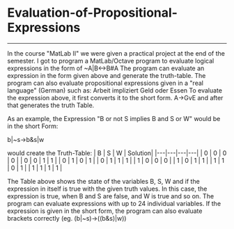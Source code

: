 # Evaluation-of-Propositional-Expressions
---
In the course "MatLab II" we were given a practical project at the end of the semester. I got to program a MatLab/Octave program to evaluate logical expressions in the form of 
~A|B<->B#A
The program can evaluate an expression in the form given above and generate the truth-table. The program can also evaluate propositional expressions given in a "real language" (German) such as: 
Arbeit impliziert Geld oder Essen
To evaluate the expression above, it first converts it to the short form.
A->GvE
and after that generates the truth Table.


As an example, the Expression "B or not S implies B and S or W" would be in the short Form:

b|~s->b&s|w

would create the Truth-Table: 
| B | S | W | Solution|
|---|---|---|---|
| 0 | 0 | 0 | 0 |
| 0 | 0 | 1 | 1 |
| 0 | 1 | 0 | 1 |
| 0 | 1 | 1 | 1 |
| 1 | 0 | 0 | 0 |
| 1 | 0 | 1 | 1 |
| 1 | 1 | 0 | 1 |
| 1 | 1 | 1 | 1 |

The Table above shows the state of the variables B, S, W and if the expression in itself is true with the given truth values. In this case, the expression is true, when B and S are false, and W is true and so on. The program can evaluate expressions with up to 24 individual variables. If the expression is given in the short form, the program can also evaluate brackets correctly (eg. (b|~s)->((b&s)|w))
